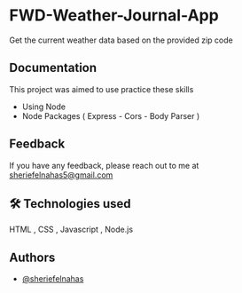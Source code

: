 # FWD-Weather-Journal-App

Get the current weather data based on the provided zip code


## Documentation

This project was aimed to use practice these skills
- Using Node
- Node Packages ( Express - Cors - Body Parser )




## Feedback
If you have any feedback, please reach out to me at sheriefelnahas5@gmail.com


## 🛠 Technologies used
HTML , CSS , Javascript , Node.js


## Authors

- [@sheriefelnahas](https://github.com/SheriefElnahas)

